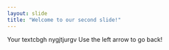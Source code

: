 ```yaml
---
layout: slide
title: "Welcome to our second slide!"
---
```

Your textcbgh nygjtjurgv
Use the left arrow to go back!
